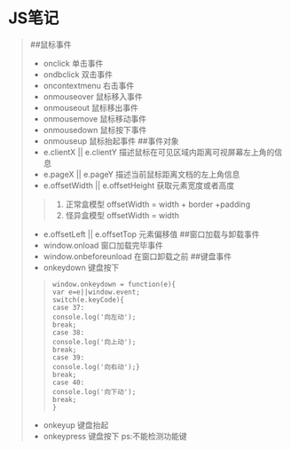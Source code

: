 # JS笔记
> ##鼠标事件
>* onclick 单击事件
>* ondbclick 双击事件
>* oncontextmenu 右击事件
>* onmouseover 鼠标移入事件
>* onmouseout 鼠标移出事件
>* onmousemove 鼠标移动事件
>* onmousedown 鼠标按下事件
>* onmouseup 鼠标抬起事件
> ##事件对象
>* e.clientX || e.clientY 描述鼠标在可见区域内距离可视屏幕左上角的信息
>* e.pageX || e.pageY 描述当前鼠标距离文档的左上角信息
>* e.offsetWidth || e.offsetHeight 获取元素宽度或者高度
>>1. 正常盒模型 offsetWidth = width + border +padding
>>2. 怪异盒模型 offsetWidth = width
>* e.offsetLeft || e.offsetTop 元素偏移值
> ##窗口加载与卸载事件
>* window.onload 窗口加载完毕事件
>* window.onbeforeunload 在窗口卸载之前
> ##键盘事件
>* onkeydown 键盘按下
>> ```
>> window.onkeydown = function(e){
>> var e=e||window.event;
>> switch(e.keyCode){
>> case 37:
>> console.log('向左动');
>> break;
>> case 38:
>> console.log('向上动');
>> break;
>> case 39:
>> console.log('向右动');}
>> break;
>> case 40:
>> console.log('向下动');
>> break;
>>}
>> ```
>* onkeyup 键盘抬起
>* onkeypress 键盘按下 ps:不能检测功能键 

